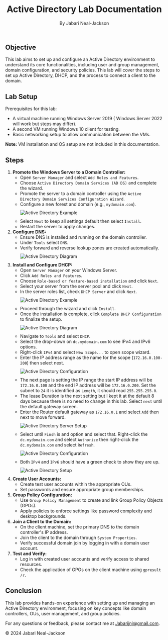 </head>
<body>
    <header>
        <h1>Active Directory Lab Documentation</h1>
        <p>By Jabari Neal-Jackson</p>
            </header>
    <main>
        <section>
            <h2>Objective</h2>
            <p>This lab aims to set up and configure an Active Directory environment to understand its core functionalities, including user and group management, domain configuration, and security policies. This lab will cover the steps to set up Active Directory, DHCP, and the process to connect a client to the domain.</p>
        </section>
        <section>
            <h2>Lab Setup</h2>
            <p>Prerequisites for this lab:</p>
            <ul>
                <li>A virtual machine running Windows Server 2019 ( Windows Server 2022 will work but steps may differ).</li>
                <li>A second VM running Windows 10 client for testing.</li>
                <li>Basic networking setup to allow communication between the VMs.</li>
            </ul>
            <p><strong>Note:</strong> VM installation and OS setup are not included in this documentation.</p>
        </section>
        <section>
            <h2>Steps</h2>
            <ol>
                <li><strong>Promote the Windows Server to a Domain Controller:</strong>
                    <ul>
                        <li>Open <code>Server Manager</code> and select <code>Add Roles and Features</code>.</li>
                        <li>Choose <code>Active Directory Domain Services (AD DS)</code> and complete the wizard.</li>
                        <li>Promote the server to a domain controller using the <code>Active Directory Domain Services Configuration Wizard</code>.</li>
                        <li>Configure a new forest and domain (e.g., <code>mydomain.com</code>).</li>
                     <img src="https://i.imgur.com/5L8yBYN.png" alt="Active Directory Example" style="max-width: 100%; height: auto; display: block; margin: 10px auto;">
                        <li>Select <code>Next</code> to keep all settings default then select <code>Install</code>.</li>
                        <li>Restart the server to apply changes.</li>
                    </ul>
                </li>
                <li><strong>Configure DNS:</strong>
                    <ul>
                        <li>Ensure DNS is installed and running on the domain controller.</li>
                        <li>Under <code>Tools</code> select <code>DNS</code>.</li>
                        <li>Verify forward and reverse lookup zones are created automatically.</li>
                         <img src="https://i.imgur.com/BhAXivO.png" alt="Active Directory Diagram" style="max-width: 100%; height: auto; display: block; margin: 10px auto;">
                    </ul>
                </li>
                <li><strong>Install and Configure DHCP:</strong>
                    <ul>
                       <li>Open <code>Server Manager</code> on your Windows Server.</li>
                       <li>Click <code>Add Roles and Features</code>.</li>
                       <li>Choose <code>Role-based or feature-based installation</code> and click <code>Next</code>.</li>
                       <li>Select your server from the server pool and click <code>Next</code>.</li>
                       <li>In the server roles list, check <code>DHCP Server</code> and click <code>Next</code>.</li>
                       <img src="https://i.imgur.com/Ryz79Aa.png" alt="Active Directory Example" style="max-width: 100%; height: auto; display: block; margin: 10px auto;">
                       <li>Proceed through the wizard and click <code>Install</code>.</li>
                       <li>Once the installation is complete, click <code>Complete DHCP Configuration</code> to finalize the setup.</li>
                       <img src="https://i.imgur.com/CmMapz1.png" alt="Active Directory Diagram" style="max-width: 100%; height: auto; display: block; margin: 10px auto;">
                       <li>Navigate to <code>Tools</code> and select <code>DHCP</code>.</li>
                       <li>Select the drop-down on <code>dc.mydomain.com</code> to see IPv4 and IPv6 options.</li>
                       <li>Right-click <code>IPv4</code> and select <code>New Scope...</code> to open scope wizard.</li>
                       <li>Enter the IP address range as the name for the scope (<code>172.16.0.100-200</code>) then select next.</li>
                       <img src="https://i.imgur.com/TY80mKF.png" alt="Active Directory Configuration" style="max-width: 100%; height: auto; display: block; margin: 10px auto;">
                       <li>The next page is setting the IP range the start IP address will be <code>172.16.0.100</code> and the end IP address will be <code>172.16.0.200</code>. Set the subnet to             <code>24</code> it is identified as <code>Length</code>, it should read <code>255.255.255.0</code>.
                        <li>The lease Duration is the next setting but I kept it at the default 8 days because there is no need to change in this lab. Select <code>next</code> until the default gateway screen.</li>
                       <li>Enter the Router default gateway as <code>172.16.0.1</code> and select <code>Add</code> then next to move forward.</li>
                       <img src="https://i.imgur.com/RZCXcNA.png" alt="Active Directory Server Setup" style="max-width: 100%; height: auto; display: block; margin: 10px auto;">
                        <li>Select until <code>Finsh</code> is and option and select that. Right-click the <code>dc.mydomain.com</code> and select <code>Authorize</code> then right-click the <code>dc.mydomain.com</code> and select <code>Refresh</code>.
                        <img src="https://i.imgur.com/DGJrTo3.png" alt="Active Directory Configuration" style="max-width: 100%; height: auto; display: block; margin: 10px auto;">
                        <li>Both <code>IPv4</code> and <code>IPv6</code> should have a green check to show they are up.</li>
                        <img src="https://i.imgur.com/khN9ca7.png" alt="Active Directory Setup" style="max-width: 100%; height: auto; display: block; margin: 10px auto;">
                   </ul>
                </li>
                <li><strong>Create User Accounts:</strong>
                    <ul>
                        <li>Create test user accounts within the appropriate OUs.</li>
                        <li>Set passwords and ensure appropriate group memberships.</li>
                    </ul>
                </li>
                <li><strong>Group Policy Configuration:</strong>
                    <ul>
                        <li>Use <code>Group Policy Management</code> to create and link Group Policy Objects (GPOs).</li>
                        <li>Apply policies to enforce settings like password complexity and desktop backgrounds.</li>
                    </ul>
                </li>
                <li><strong>Join a Client to the Domain:</strong>
                    <ul>
                        <li>On the client machine, set the primary DNS to the domain controller's IP address.</li>
                        <li>Join the client to the domain through <code>System Properties</code>.</li>
                        <li>Verify successful domain join by logging in with a domain user account.</li>
                    </ul>
                </li>
                <li><strong>Test and Verify:</strong>
                    <ul>
                        <li>Log in with created user accounts and verify access to shared resources.</li>
                        <li>Check the application of GPOs on the client machine using <code>gpresult /r</code>.</li>
                    </ul>
                </li>
            </ol>
        </section>
        <section>
            <h2>Conclusion</h2>
            <p>This lab provides hands-on experience with setting up and managing an Active Directory environment, focusing on key concepts like domain controllers, OUs, user management, and group policies.</p>
            <p>For any questions or feedback, please contact me at <a href="mailto:Jabarijnj@gmail.com">Jabarijnj@gmail.com</a>.</p>
        </section>
    </main>
    <footer>
        <p>&copy; 2024 Jabari Neal-Jackson</p>
    </footer>
</body>
